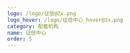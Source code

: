 ```yaml
---
logo: /logo/征信@2x.png
logo_hover: /logo/征信中心_hover@2x.png
category: 配套机构
name: 征信中心
order: 5
---
```

